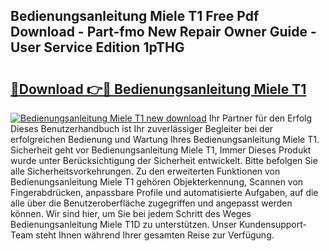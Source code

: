 ## Bedienungsanleitung Miele T1 Free Pdf Download - Part-fmo New Repair Owner Guide - User Service Edition 1pTHG

# <h2><a href="http://df3dqkt.blite.top/?on=Bedienungsanleitung+Miele+T1">🔗Download 👉🔴 Bedienungsanleitung Miele T1</a></h2>

[![Bedienungsanleitung Miele T1 new download](https://i.imgur.com/lujVjoI.png)](http://df3dqkt.blite.top/?on=Bedienungsanleitung+Miele+T1)
Ihr Partner für den Erfolg Dieses Benutzerhandbuch ist Ihr zuverlässiger Begleiter bei der erfolgreichen Bedienung und Wartung Ihres Bedienungsanleitung Miele T1. Sicherheit geht vor Bedienungsanleitung Miele T1, Immer Dieses Produkt wurde unter Berücksichtigung der Sicherheit entwickelt. Bitte befolgen Sie alle Sicherheitsvorkehrungen. Zu den erweiterten Funktionen von Bedienungsanleitung Miele T1 gehören Objekterkennung, Scannen von Fingerabdrücken, anpassbare Profile und automatisierte Aufgaben, auf die alle über die Benutzeroberfläche zugegriffen und angepasst werden können. Wir sind hier, um Sie bei jedem Schritt des Weges Bedienungsanleitung Miele T1D zu unterstützen. Unser Kundensupport-Team steht Ihnen während Ihrer gesamten Reise zur Verfügung.
